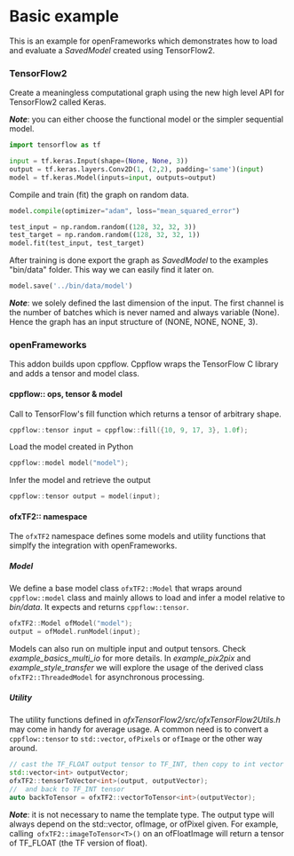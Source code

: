 # Basic example

This is an example for openFrameworks which demonstrates how to load and evaluate a _SavedModel_ created using TensorFlow2.

### TensorFlow2
Create a meaningless computational graph using the new high level API for TensorFlow2 called Keras. 

***Note***: you can either choose the functional model or the simpler sequential model.
```python
import tensorflow as tf

input = tf.keras.Input(shape=(None, None, 3))
output = tf.keras.layers.Conv2D(1, (2,2), padding='same')(input)
model = tf.keras.Model(inputs=input, outputs=output)
```
Compile and train (fit) the graph on random data.
```python
model.compile(optimizer="adam", loss="mean_squared_error")

test_input = np.random.random((128, 32, 32, 3))
test_target = np.random.random((128, 32, 32, 1))
model.fit(test_input, test_target)
```
After training is done export the graph as _SavedModel_ to the examples "bin/data" folder. This way we can easily find it later on.
```python
model.save('../bin/data/model')
```

***Note***: we solely defined the last dimension of the input. The first channel is the number of batches which is never named and always variable (None). Hence the graph has an input structure of (NONE, NONE, NONE, 3).

### openFrameworks
This addon builds upon cppflow. Cppflow wraps the TensorFlow C library and adds a tensor and model class.

#### cppflow:: ops, tensor & model

Call to TensorFlow's fill function which returns a tensor of arbitrary shape.
```C++
cppflow::tensor input = cppflow::fill({10, 9, 17, 3}, 1.0f);
```
Load the model created in Python
```C++
cppflow::model model("model");
```
Infer the model and retrieve the output
```C++
cppflow::tensor output = model(input);
```


#### ofxTF2:: namespace
The `ofxTF2` namespace defines some models and utility functions that simplfy the integration with openFrameworks. 

##### Model
We define a base model class `ofxTF2::Model` that wraps around `cppflow::model` class and mainly allows to load and infer a model relative to _bin/data_. It expects and returns `cppflow::tensor`.
```C++
ofxTF2::Model ofModel("model");
output = ofModel.runModel(input);
```
Models can also run on multiple input and output tensors. Check _example_basics_multi_io_ for more details. In _example_pix2pix_  and _example_style_transfer_ we will explore the usage of the derived class `ofxTF2::ThreadedModel` for asynchronous processing.


##### Utility
The utility functions defined in _ofxTensorFlow2/src/ofxTensorFlow2Utils.h_ may
come in handy for average usage. A common need is to convert a 
`cppflow::tensor` to `std::vector`, `ofPixels` or `ofImage` or the other way around.
```C++
// cast the TF_FLOAT output tensor to TF_INT, then copy to int vector
std::vector<int> outputVector;
ofxTF2::tensorToVector<int>(output, outputVector);
//  and back to TF_INT tensor
auto backToTensor = ofxTF2::vectorToTensor<int>(outputVector); 
``` 
***Note***: it is not necessary to name the template type. The output type will always depend on the std::vector, ofImage, or ofPixel given. For example, calling` ofxTF2::imageToTensor<T>()` on an ofFloatImage will return a tensor of TF_FLOAT (the TF version of float).